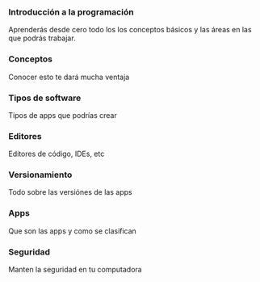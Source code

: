 <article id="info">
    <h3>Introducción a la programación</h3>
    <p>
      Aprenderás desde cero todo los los conceptos básicos y las 
      áreas en las que podrás trabajar.
    </p>
</article>

<article class="lesson" id="1">
    <h3>Conceptos</h3>
    <p>Conocer esto te dará mucha ventaja</p>
</article>
    
<article class="lesson" id="2">
    <h3>Tipos de software</h3>
    <p>Tipos de apps que podrías crear</p>
</article>

<article class="lesson" id="3">
    <h3>Editores</h3>
    <p>Editores de código, IDEs, etc</p>
</article>
    
<article class="lesson" id="4">
    <h3>Versionamiento</h3>
    <p>Todo sobre las versiónes de las apps</p>
</article>
    
<article class="lesson" id="5">
    <h3>Apps</h3>
    <p>Que son las apps y como se clasifican</p>
</article>

<article class="lesson" id="6">
    <h3>Seguridad</h3>
    <p>Manten la seguridad en tu computadora</p>
</article>